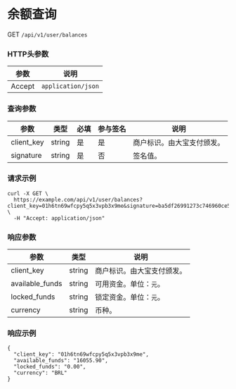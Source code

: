 # 余额查询

GET `/api/v1/user/balances`

### HTTP头参数 <Badge type="tip" text="Header" vertical="top" />

| 参数     | 说明                 |
|--------|--------------------|
| Accept | `application/json` |

### 查询参数 <Badge type="tip" text="Query" vertical="top" />

| 参数         | 类型     | 必填 | 参与签名 | 说明            |
|------------|--------|----|------|---------------|
| client_key | string | 是  | 是    | 商户标识。由大宝支付颁发。 |
| signature  | string | 是  | 否    | 签名值。          |

### 请求示例

```shell
curl -X GET \
  https://example.com/api/v1/user/balances?client_key=01h6tn69wfcpy5q5x3vpb3x9me&signature=ba5df26991273c746960ce5238c6479e8ca6116381ac46cea96ffd30fafed082 \
  -H "Accept: application/json"
```

### 响应参数

| 参数              | 类型     | 说明            |
|-----------------|--------|---------------|
| client_key      | string | 商户标识。由大宝支付颁发。 |
| available_funds | string | 可用资金。单位：`元`。  |
| locked_funds    | string | 锁定资金。单位：`元`。  |
| currency        | string | 币种。           |

### 响应示例

```json{3}
{
  "client_key": "01h6tn69wfcpy5q5x3vpb3x9me",
  "available_funds": "16055.90",
  "locked_funds": "0.00",
  "currency": "BRL"
}
```
